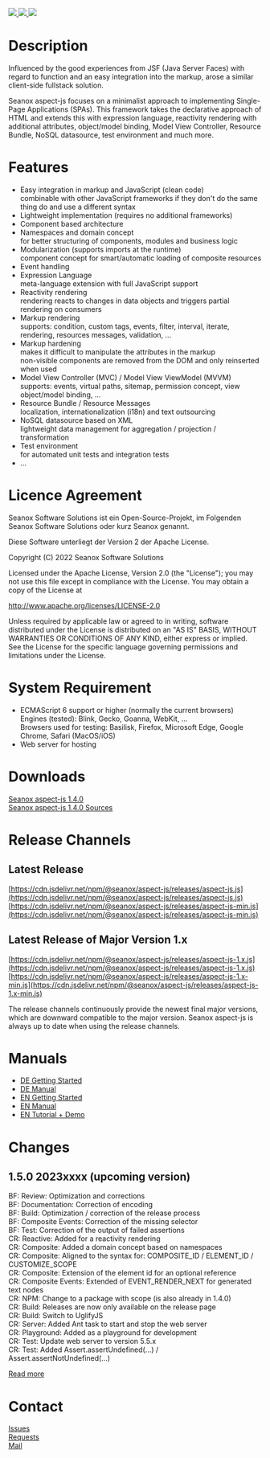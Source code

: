 <p>
  <a href="https://github.com/seanox/aspect-js/pulls"
      title="Development is waiting for new issues / requests / ideas">
    <img src="https://img.shields.io/badge/development-passive-blue?style=for-the-badge">
  </a>  
  <a href="https://github.com/seanox/aspect-js/issues">
    <img src="https://img.shields.io/badge/maintenance-active-green?style=for-the-badge">
  </a>
  <a href="http://seanox.de/contact">
    <img src="https://img.shields.io/badge/support-active-green?style=for-the-badge">
  </a>
</p>


# Description
Influenced by the good experiences from JSF (Java Server Faces) with regard to
function and an easy integration into the markup, arose a similar client-side
fullstack solution.

Seanox aspect-js focuses on a minimalist approach to implementing
Single-Page Applications (SPAs). This framework takes the declarative approach
of HTML and extends this with expression language, reactivity rendering with
additional attributes, object/model binding, Model View Controller, Resource
Bundle, NoSQL datasource, test environment and much more.


# Features
- Easy integration in markup and JavaScript (clean code)  
  combinable with other JavaScript frameworks if they don't do the same thing do
  and use a different syntax
- Lightweight implementation (requires no additional frameworks)
- Component based architecture
- Namespaces and domain concept  
  for better structuring of components, modules and business logic
- Modularization (supports imports at the runtime)  
  component concept for smart/automatic loading of composite resources
- Event handling
- Expression Language  
  meta-language extension with full JavaScript support
- Reactivity rendering  
  rendering reacts to changes in data objects and triggers partial rendering on
  consumers
- Markup rendering  
  supports: condition, custom tags, events, filter, interval, iterate,
  rendering, resources messages, validation, ...
- Markup hardening  
  makes it difficult to manipulate the attributes in the markup  
  non-visible components are removed from the DOM and only reinserted when used  
- Model View Controller (MVC) / Model View ViewModel (MVVM)  
  supports: events, virtual paths, sitemap, permission concept, view
  object/model binding, ...
- Resource Bundle / Resource Messages  
  localization, internationalization (i18n) and text outsourcing 
- NoSQL datasource based on XML  
  lightweight data management for aggregation / projection / transformation
- Test environment  
  for automated unit tests and integration tests
- ... 


# Licence Agreement
Seanox Software Solutions ist ein Open-Source-Projekt, im Folgenden
Seanox Software Solutions oder kurz Seanox genannt.

Diese Software unterliegt der Version 2 der Apache License.

Copyright (C) 2022 Seanox Software Solutions

Licensed under the Apache License, Version 2.0 (the "License"); you may not use
this file except in compliance with the License. You may obtain a copy of the
License at

http://www.apache.org/licenses/LICENSE-2.0

Unless required by applicable law or agreed to in writing, software distributed
under the License is distributed on an "AS IS" BASIS, WITHOUT WARRANTIES OR
CONDITIONS OF ANY KIND, either express or implied. See the License for the
specific language governing permissions and limitations under the License.


# System Requirement
- ECMAScript 6 support or higher (normally the current browsers)  
  Engines (tested): Blink, Gecko, Goanna, WebKit, ...  
  Browsers used for testing: Basilisk, Firefox, Microsoft Edge, Google Chrome, Safari (MacOS/iOS) 
- Web server for hosting


# Downloads
[Seanox aspect-js 1.4.0](https://github.com/seanox/aspect-js/releases/download/1.4.0/aspect-js-1.4.0.zip)  
[Seanox aspect-js 1.4.0 Sources](https://github.com/seanox/aspect-js/archive/refs/tags/1.4.0.zip)


# Release Channels

## Latest Release
[https://cdn.jsdelivr.net/npm/@seanox/aspect-js/releases/aspect-js.js](https://cdn.jsdelivr.net/npm/@seanox/aspect-js/releases/aspect-js.js)  
[https://cdn.jsdelivr.net/npm/@seanox/aspect-js/releases/aspect-js-min.js](https://cdn.jsdelivr.net/npm/@seanox/aspect-js/releases/aspect-js-min.js)

## Latest Release of Major Version 1.x
[https://cdn.jsdelivr.net/npm/@seanox/aspect-js/releases/aspect-js-1.x.js](https://cdn.jsdelivr.net/npm/@seanox/aspect-js/releases/aspect-js-1.x.js)  
[https://cdn.jsdelivr.net/npm/@seanox/aspect-js/releases/aspect-js-1.x-min.js](https://cdn.jsdelivr.net/npm/@seanox/aspect-js/releases/aspect-js-1.x-min.js)

The release channels continuously provide the newest final major versions, which
are downward compatible to the major version. Seanox aspect-js is always up to
date when using the release channels.


# Manuals
- [DE Getting Started](https://github.com/seanox/aspect-js/blob/master/manual/de/introduction.md#einf&uuml;hrung)
- [DE Manual](https://github.com/seanox/aspect-js/tree/master/manual/de#readme)
- [EN Getting Started](https://github.com/seanox/aspect-js/blob/master/manual/en/introduction.md#introduction)
- [EN Manual](https://github.com/seanox/aspect-js/tree/master/manual/en#readme)
- [EN Tutorial + Demo](https://github.com/seanox/aspect-js-tutorial#description)


# Changes
## 1.5.0 2023xxxx (upcoming version)  
BF: Review: Optimization and corrections  
BF: Documentation: Correction of encoding  
BF: Build: Optimization / correction of the release process  
BF: Composite Events: Correction of the missing selector  
BF: Test: Correction of the output of failed assertions  
CR: Reactive: Added for a reactivity rendering  
CR: Composite: Added a domain concept based on namespaces  
CR: Composite: Aligned to the syntax for: COMPOSITE_ID / ELEMENT_ID / CUSTOMIZE_SCOPE  
CR: Composite: Extension of the element id for an optional reference  
CR: Composite Events: Extended of EVENT_RENDER_NEXT for generated text nodes  
CR: NPM: Change to a package with scope (is also already in 1.4.0)  
CR: Build: Releases are now only available on the release page  
CR: Build: Switch to UglifyJS  
CR: Server: Added Ant task to start and stop the web server  
CR: Playground: Added as a playground for development  
CR: Test: Update web server to version 5.5.x  
CR: Test: Added Assert.assertUndefined(...) / Assert.assertNotUndefined(...)  

[Read more](https://raw.githubusercontent.com/seanox/aspect-js/master/CHANGES)


# Contact
[Issues](https://github.com/seanox/aspect-js-tutorial/issues)  
[Requests](https://github.com/seanox/aspect-js-tutorial/pulls)  
[Mail](http://seanox.de/contact)
